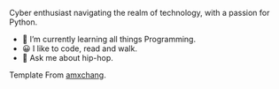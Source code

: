 Cyber enthusiast navigating the realm of technology, with a passion for Python. 
- 🌱 I’m currently learning all things Programming.
- 😀 I like to code, read and walk.
- 💬 Ask me about hip-hop.
 













Template From [amxchang](https://github.com/amxchang).
